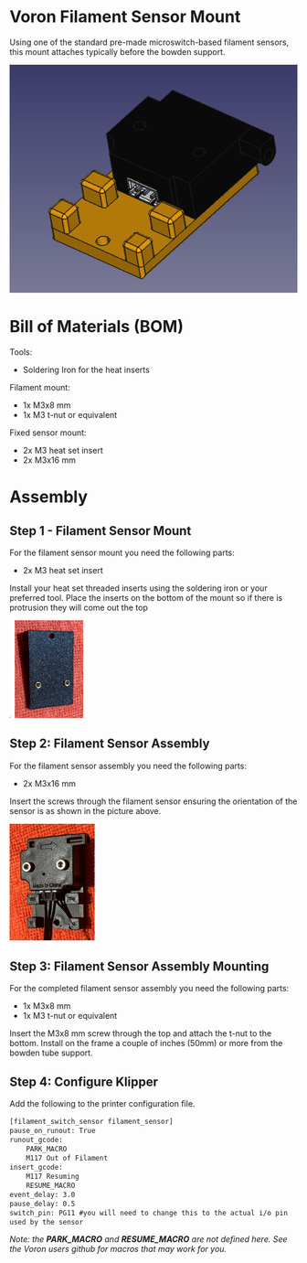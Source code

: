 # Voron Filament Sensor Mount

Using one of the standard pre-made microswitch-based filament sensors, this mount attaches typically before the bowden support.

![Filament Sensor Mount image](Photos/Filament_Sensor_Mount.png)

# Bill of Materials (BOM)

Tools:

- Soldering Iron for the heat inserts

Filament mount:

- 1x M3x8 mm
- 1x M3 t-nut or equivalent

Fixed sensor mount:

- 2x M3 heat set insert
- 2x M3x16 mm

# Assembly

## Step 1 - Filament Sensor Mount

For the filament sensor mount you need the following parts:

- 2x M3 heat set insert

Install your heat set threaded inserts using the soldering iron or your preferred tool. Place the inserts on the bottom of the mount so if there is protrusion they will come out the top

<img src="./Photos/Filament_Sensor_Mount_Inserts.png" style="zoom: 15%;" /><img src="./Photos/Filament_Sensor_Mount_Inserts_top.png" style="zoom: 16.7%;margin-left:40px" />

## Step 2: Filament Sensor Assembly

For the filament sensor assembly you need the following parts:

- 2x M3x16 mm

Insert the screws through the filament sensor ensuring the orientation of the sensor is as shown in the picture above.

<img src="./Photos/Filament_Sensor_Mount_Assembled.png" style="zoom: 20%;" />

## Step 3: Filament Sensor Assembly Mounting

For the completed filament sensor assembly you need the following parts:

- 1x M3x8 mm
- 1x M3 t-nut or equivalent

Insert the M3x8 mm screw through the top and attach the t-nut to the bottom. Install on the frame a couple of inches (50mm) or more from the bowden tube support.

## Step 4: Configure Klipper

Add the following to the printer configuration file.
```
[filament_switch_sensor filament_sensor]
pause_on_runout: True
runout_gcode:
    PARK_MACRO
    M117 Out of Filament
insert_gcode:
    M117 Resuming
    RESUME_MACRO
event_delay: 3.0
pause_delay: 0.5
switch_pin: PG11 #you will need to change this to the actual i/o pin used by the sensor
```

*Note: the **PARK_MACRO** and **RESUME_MACRO** are not defined here. See the Voron users github for macros that may work for you.*
